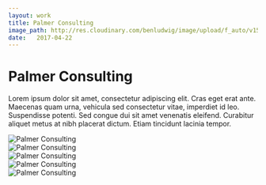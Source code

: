 ```yaml
---
layout: work
title: Palmer Consulting
image_path: http://res.cloudinary.com/benludwig/image/upload/f_auto/v1500154922/palmer-2_m0imw6.jpg
date:   2017-04-22
---
```

<div class="grid-container">
<div class="grid">
<div class="grid-sizer"></div>
<div class="grid-item">
  <div class="copy-block">
    <h1>Palmer Consulting</h1>
    <p>Lorem ipsum dolor sit amet, consectetur adipiscing elit. Cras eget erat ante. Maecenas quam urna, vehicula sed consectetur vitae, imperdiet id leo. Suspendisse potenti. Sed congue dui sit amet venenatis eleifend. Curabitur aliquet metus at nibh placerat dictum. Etiam tincidunt lacinia tempor.</p>
  </div>
</div>
<div class="grid-item">
<img src="http://res.cloudinary.com/benludwig/image/upload/f_auto/v1500154921/palmer-1_mjxigb.jpg" alt="Palmer Consulting">
</div>
<div class="grid-item">
<img src="http://res.cloudinary.com/benludwig/image/upload/f_auto/v1500154922/palmer-2_m0imw6.jpg" alt="Palmer Consulting">
</div>
<div class="grid-item">
<img src="http://res.cloudinary.com/benludwig/image/upload/f_auto/v1500154918/palmer-3_ajreii.jpg" alt="Palmer Consulting">
</div>
<div class="grid-item">
<img src="http://res.cloudinary.com/benludwig/image/upload/f_auto/v1500154925/palmer-4_uhqdyd.jpg" alt="Palmer Consulting">
</div>
<div class="grid-item">
<img src="http://res.cloudinary.com/benludwig/image/upload/f_auto/v1500154919/palmer-5_u05hnj.jpg" alt="Palmer Consulting">
</div>
</div>
</div>
